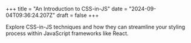 +++
title = "An Introduction to CSS-in-JS"
date = "2024-09-04T09:36:24.207Z"
draft = false
+++

Explore CSS-in-JS techniques and how they can streamline your styling process within JavaScript frameworks like React.
        
